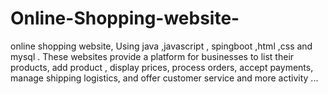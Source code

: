 # Online-Shopping-website-
online shopping website, Using java ,javascript , spingboot ,html ,css and mysql . These websites provide a platform for businesses to list their products, add product , display prices, process orders, accept payments, manage shipping logistics, and offer customer service and more activity ... 
